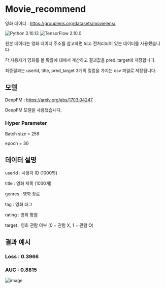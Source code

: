 # Movie_recommend

영화 데이터 : https://grouplens.org/datasets/movielens/

![Python 3.10.13](https://img.shields.io/badge/python-3.10.13-blue.svg)
![TensorFlow 2.10.0](https://img.shields.io/badge/TensorFlow-2.10.0-orange.svg)

원본 데이터는 영화 데이터 주소를 참고하면 되고 전처리되어 있는 데이터를 사용했습니다.

각 사용자가 영화를 볼 확률에 대해서 계산하고 결과값을 pred_target에 저장합니다.

최종결과는 userId, title, pred_target 3개의 컬럼을 가지는 csv 파일로 저장됩니다.


## 모델
DeepFM : https://arxiv.org/abs/1703.04247

DeepFM 모델을 사용했습니다.

### Hyper Parameter

Batch size = 256

epoch = 30


## 데이터 설명
userId : 사용자 ID (1000명)

title : 영화 제목 (1000개)

genres : 영화 장르

tag : 영화 태그

rating : 영화 평점

target : 영화 관람 여부 (0 = 관람 X, 1 = 관람 O)

## 결과 예시
### Loss : 0.3966
### AUC  : 0.8815

![image](https://github.com/k-3730/Movie_recommend/assets/45035923/50970e21-c60d-4ccb-b937-9c8234b96179)
